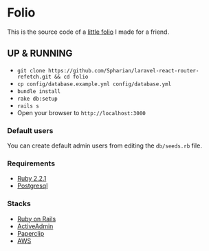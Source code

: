 # Folio

This is the source code of a [little folio](http://www.ketfikevin.com) I made for a friend.

## UP & RUNNING

* `git clone https://github.com/Spharian/laravel-react-router-refetch.git && cd folio`
* `cp config/database.example.yml config/database.yml`
* `bundle install`
* `rake db:setup`
* `rails s`
* Open your browser to `http://localhost:3000`

### Default users

You can create default admin users from editing the `db/seeds.rb` file.

### Requirements

* [Ruby 2.2.1](https://ruby-doc.org/core-2.2.1)
* [Postgresql](https://www.postgresql.org)

### Stacks

* [Ruby on Rails](http://rubyonrails.org)
* [ActiveAdmin](https://activeadmin.info)
* [Paperclip](https://github.com/thoughtbot/paperclip)
* [AWS](https://aws.amazon.com)
